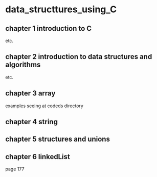 # data_structtures_using_C

## chapter 1 introduction to C
etc.

## chapter 2 introduction to data structures and algorithms
etc.

## chapter 3 array
examples seeing at codeds directory

## chapter 4 string

## chapter 5 structures and unions

## chapter 6 linkedList

page 177



